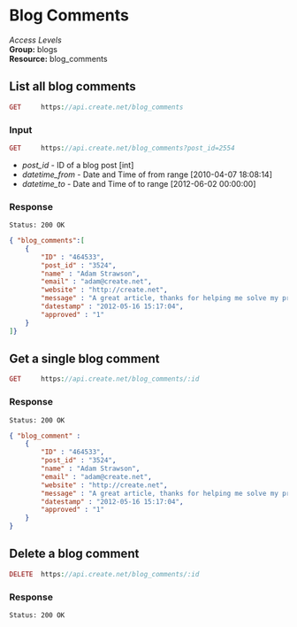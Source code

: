 Blog Comments
=============

*Access Levels*    
__Group:__ blogs     
__Resource:__ blog_comments

List all blog comments
-------------------

```php
GET 	https://api.create.net/blog_comments
```

### Input

```php
GET 	https://api.create.net/blog_comments?post_id=2554
```
* *post_id* - ID of a blog post [int] 
* *datetime_from* - Date and Time of from range [2010-04-07 18:08:14]
* *datetime_to* - Date and Time of to range [2012-06-02 00:00:00]

### Response

```console
Status: 200 OK
```

```json
{ "blog_comments":[
	{
		"ID" : "464533",
		"post_id" : "3524",
		"name" : "Adam Strawson",
		"email" : "adam@create.net",
		"website" : "http://create.net",
		"message" : "A great article, thanks for helping me solve my problem.",
		"datestamp" : "2012-05-16 15:17:04",
		"approved" : "1"
	}
]}
```

Get a single blog comment
-------------------------

```php
GET 	https://api.create.net/blog_comments/:id
```

### Response

```console
Status: 200 OK
```

```json
{ "blog_comment" :
	{
		"ID" : "464533",
		"post_id" : "3524",
		"name" : "Adam Strawson",
		"email" : "adam@create.net",
		"website" : "http://create.net",
		"message" : "A great article, thanks for helping me solve my problem.",
		"datestamp" : "2012-05-16 15:17:04",
		"approved" : "1"
	}
}
```


Delete a blog comment
------------------

```php
DELETE 	https://api.create.net/blog_comments/:id
```

### Response

```console
Status: 200 OK
```